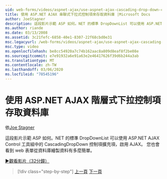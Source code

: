 ```yaml
---
uid: web-forms/videos/aspnet-ajax/use-aspnet-ajax-cascading-drop-down-control-to-access-a-database
title: 使用 ASP.NET AJAX 串聯式下拉式控制項來存取資料庫 |Microsoft Docs
author: JoeStagner
description: 這段影片示範 ASP 如何。NET 的標準 DropDownList 可以使用 ASP.NET AJAX 控制中的 CascadingDropDown 控制項擴充項，啟用 AJAX：
ms.author: riande
ms.date: 03/13/2008
ms.assetid: 3c21fefc-6858-40e1-8307-22f68cbd0e31
msc.legacyurl: /web-forms/videos/aspnet-ajax/use-aspnet-ajax-cascading-drop-down-control-to-access-a-database
msc.type: video
ms.openlocfilehash: be8cc54920a7c74b162aac8a809d8eaf8f2be08e
ms.sourcegitcommit: e7e91932a6e91a63e2e46417626f39d6b244a3ab
ms.translationtype: MT
ms.contentlocale: zh-TW
ms.lasthandoff: 03/06/2020
ms.locfileid: "78545196"
---
```

# <a name="use-aspnet-ajax-cascading-drop-down-control-to-access-a-database"></a>使用 ASP.NET AJAX 階層式下拉控制項存取資料庫

依[Joe Stagner](https://github.com/JoeStagner)

這段影片示範 ASP 如何。NET 的標準 DropDownList 可以使用 ASP.NET AJAX Control 工具組中的 CascadingDropDown 控制項擴充項，啟用 AJAX。 您也會看到 web 表單從資料庫繪製資料有多麼簡單。

[&#9654;觀看影片（32分鐘）](https://channel9.msdn.com/Blogs/ASP-NET-Site-Videos/use-aspnet-ajax-cascading-drop-down-control-to-access-a-database)

> [!div class="step-by-step"]
> [上一頁](two-simple-techniques-for-triggering-updates-to-update-panels.md)
> [下一頁](implement-infinite-data-patterns-in-ajax.md)
